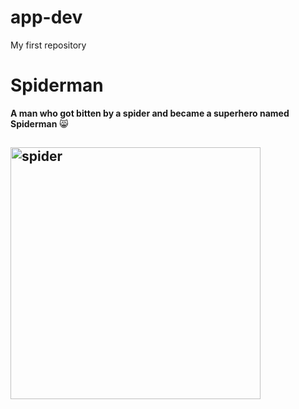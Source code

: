 # app-dev
My first repository

# Spiderman
**A man who got bitten by a spider and  became a superhero named Spiderman** 😸

## <img width="400" height="403" alt="spider" src="https://github.com/user-attachments/assets/f37fe255-3e0b-4e32-a7d5-da14d5a3cbc8" />
